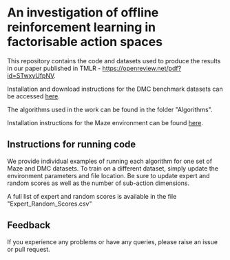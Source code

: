 # An investigation of offline reinforcement learning in factorisable action spaces

This repository contains the code and datasets used to produce the results in our paper published in TMLR - https://openreview.net/pdf?id=STwxyUfpNV.

Installation and download instructions for the DMC benchmark datasets can be accessed [here](https://github.com/davidireland3/dmc_datasets). 

The algorithms used in the work can be found in the folder "Algorithms".

Installation instructions for the Maze environment can be found [here](https://github.com/yashchandak/lifelong_changing_actions).

## Instructions for running code
We provide individual examples of running each algorithm for one set of Maze and DMC datasets.  To train on a different dataset, simply update the environment parameters and file location.  Be sure to update expert and random scores as well as the number of sub-action dimensions.

A full list of expert and random scores is available in the file "Expert_Random_Scores.csv"

## Feedback 
If you experience any problems or have any queries, please raise an issue or pull request.
